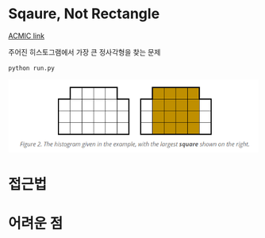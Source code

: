# Sqaure, Not Rectangle

[ACMIC link](https://www.acmicpc.net/problem/20033)

주어진 히스토그램에서 가장 큰 정사각형을 찾는 문제 

```bash
python run.py
```

<img src="docs/img1.png" widht=400px>


# 접근법

# 어려운 점
